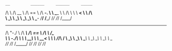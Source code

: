     __         ______     ______     _____
   /\ \       /\  __ \   /\  == \   /\  __-.
   \ \ \____  \ \ \/\ \  \ \  __<   \ \ \/\ \
    \ \_____\  \ \_____\  \ \_\ \_\  \ \____-
     \/_____/   \/_____/   \/_/ /_/   \/____/

 __    __     ______     ______     __     ______
/\ "-./  \   /\  ___\   /\  == \   /\ \   /\__  _\
\ \ \-./\ \  \ \  __\   \ \  __<   \ \ \  \/_/\ \/
 \ \_\ \ \_\  \ \_____\  \ \_\ \_\  \ \_\    \ \_\
  \/_/  \/_/   \/_____/   \/_/ /_/   \/_/     \/_/
